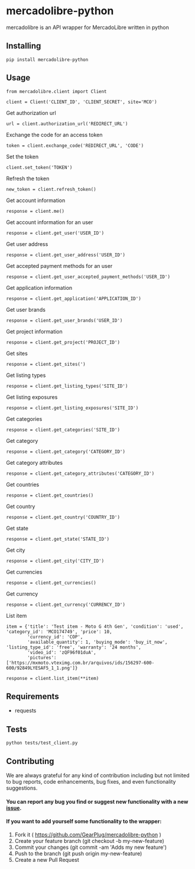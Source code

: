 # mercadolibre-python

mercadolibre is an API wrapper for MercadoLibre written in python

## Installing
```
pip install mercadolibre-python
```

## Usage
```
from mercadolibre.client import Client

client = Client('CLIENT_ID', 'CLIENT_SECRET', site='MCO')
```

Get authorization url
```
url = client.authorization_url('REDIRECT_URL')
```

Exchange the code for an access token
```
token = client.exchange_code('REDIRECT_URL', 'CODE')
```

Set the token
```
client.set_token('TOKEN')
```

Refresh the token
```
new_token = client.refresh_token()
```

Get account information
```
response = client.me()
```

Get account information for an user
```
response = client.get_user('USER_ID')
```

Get user address
```
response = client.get_user_address('USER_ID')
```

Get accepted payment methods for an user
```
response = client.get_user_accepted_payment_methods('USER_ID')
```

Get application information
```
response = client.get_application('APPLICATION_ID')
```

Get user brands
```
response = client.get_user_brands('USER_ID')
```

Get project information
```
response = client.get_project('PROJECT_ID')
```

Get sites
```
response = client.get_sites(')
```

Get listing types
```
response = client.get_listing_types('SITE_ID')
```

Get listing exposures
```
response = client.get_listing_exposures('SITE_ID')
```

Get categories
```
response = client.get_categories('SITE_ID')
```

Get category
```
response = client.get_category('CATEGORY_ID')
```

Get category attributes
```
response = client.get_category_attributes('CATEGORY_ID')
```

Get countries
```
response = client.get_countries()
```

Get country
```
response = client.get_country('COUNTRY_ID')
```

Get state
```
response = client.get_state('STATE_ID')
```

Get city
```
response = client.get_city('CITY_ID')
```

Get currencies
```
response = client.get_currencies()
```

Get currency
```
response = client.get_currency('CURRENCY_ID')
```

List item
```
item = {'title': 'Test item - Moto G 4th Gen', 'condition': 'used', 'category_id': 'MCO174749', 'price': 10,
        'currency_id': 'COP',
        'available_quantity': 1, 'buying_mode': 'buy_it_now', 'listing_type_id': 'free', 'warranty': '24 months',
        'video_id': 'zQF96f01duA',
        'pictures': ['https://mxmoto.vteximg.com.br/arquivos/ids/156297-600-600/92849LYESAF5_1_1.png']}

response = client.list_item(**item)
```

## Requirements
- requests

## Tests
```
python tests/test_client.py
```

## Contributing
We are always grateful for any kind of contribution including but not limited to bug reports, code enhancements, bug fixes, and even functionality suggestions.
#### You can report any bug you find or suggest new functionality with a new [issue](https://github.com/GearPlug/mercadolibre-python/issues).
#### If you want to add yourself some functionality to the wrapper:
1. Fork it ( https://github.com/GearPlug/mercadolibre-python )
2. Create your feature branch (git checkout -b my-new-feature)
3. Commit your changes (git commit -am 'Adds my new feature')
4. Push to the branch (git push origin my-new-feature)
5. Create a new Pull Request
